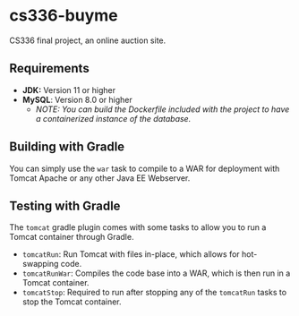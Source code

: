 # cs336-buyme

CS336 final project, an online auction site.

## Requirements

- **JDK:** Version 11 or higher
- **MySQL**: Version 8.0 or higher
  - *NOTE: You can build the Dockerfile included with the project to have a containerized instance of the database.*

## Building with Gradle

You can simply use the `war` task to compile to a WAR for deployment with Tomcat Apache or any other Java EE Webserver.

## Testing with Gradle

The `tomcat` gradle plugin comes with some tasks to allow you to run a Tomcat container through Gradle.

- `tomcatRun`: Run Tomcat with files in-place, which allows for hot-swapping code.
- `tomcatRunWar`: Compiles the code base into a WAR, which is then run in a Tomcat container.
- `tomcatStop`: Required to run after stopping any of the `tomcatRun` tasks to stop the Tomcat container.
